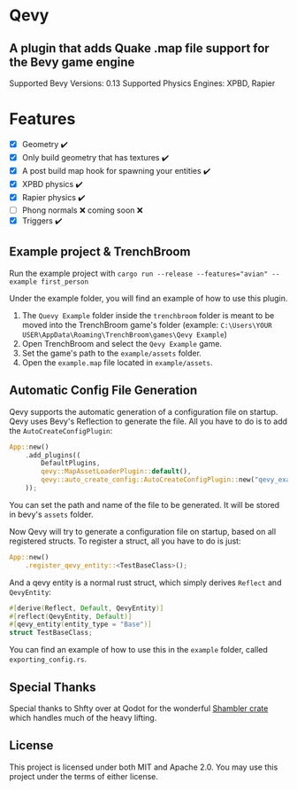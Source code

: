 # Qevy
## A plugin that adds Quake .map file support for the Bevy game engine

Supported Bevy Versions: 0.13
Supported Physics Engines: XPBD, Rapier

# Features
- [x] Geometry ✔️
- [x] Only build geometry that has textures ✔️
- [x] A post build map hook for spawning your entities ✔️
- [x] XPBD physics ✔️
- [x] Rapier physics ✔️
- [ ] Phong normals ❌ coming soon ❌
- [x] Triggers ✔️

## Example project & TrenchBroom

Run the example project with `cargo run --release --features="avian" --example first_person`

Under the example folder, you will find an example of how to use this plugin.

1. The `Quevy Example` folder inside the `trenchbroom` folder is meant to be moved into the TrenchBroom game's folder (example: `C:\Users\YOUR USER\AppData\Roaming\TrenchBroom\games\Qevy Example`)
2. Open TrenchBroom and select the `Qevy Example` game.
3. Set the game's path to the `example/assets` folder.
4. Open the `example.map` file located in `example/assets`.

## Automatic Config File Generation

Qevy supports the automatic generation of a configuration file on startup.
Qevy uses Bevy's Reflection to generate the file. All you have to do is to add the `AutoCreateConfigPlugin`:

```rust
App::new()
    .add_plugins((
        DefaultPlugins,
        qevy::MapAssetLoaderPlugin::default(),
        qevy::auto_create_config::AutoCreateConfigPlugin::new("qevy_example.fgd".into()),
    ));
```

You can set the path and name of the file to be generated. It will be stored in bevy's `assets` folder.

Now Qevy will try to generate a configuration file on startup, based on all registered structs.
To register a struct, all you have to do is just:

```rust
App::new()
    .register_qevy_entity::<TestBaseClass>();
```

And a qevy entity is a normal rust struct, which simply derives `Reflect` and `QevyEntity`:

```rust
#[derive(Reflect, Default, QevyEntity)]
#[reflect(QevyEntity, Default)]
#[qevy_entity(entity_type = "Base")]
struct TestBaseClass;
```

You can find an example of how to use this in the `example` folder, called `exporting_config.rs`.

## Special Thanks
Special thanks to Shfty over at Qodot for the wonderful [Shambler crate](https://github.com/QodotPlugin/shambler) which handles much of the heavy lifting.

## License

This project is licensed under both MIT and Apache 2.0. You may use this project under the terms of either license.
